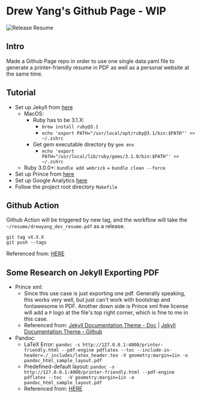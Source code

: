 # Drew Yang's Github Page - WIP

![Release Resume](https://github.com/yambottle/me/actions/workflows/publish-pdf.yml/badge.svg)

## Intro
Made a Github Page repo in order to use one single data.yaml file to generate a printer-friendly resume in PDF as well as a personal website at the same time.


## Tutorial
- Set up Jekyll from [here](https://jekyllrb.com/docs/)
    - MacOS: 
        - Ruby has to be 3.1.X: 
            - `brew install ruby@3.1`
            - `echo 'export PATH="/usr/local/opt/ruby@3.1/bin:$PATH"' >> ~/.zshrc`
        - Get gem executable directory by `gem env`
            - `echo 'export PATH="/usr/local/lib/ruby/gems/3.1.0/bin:$PATH"' >> ~/.zshrc`
    - Ruby 3.0.0+: `bundle add webrick` + `bundle clean --force`
- Set up Prince from [here](https://idratherbewriting.com/documentation-theme-jekyll/mydoc_generating_pdfs.html#1-set-up-prince)
- Set up Google Analytics [here](https://desiredpersona.com/google-analytics-jekyll/)
- Follow the project root directory `Makefile`


## Github Action
Github Action will be triggered by new tag, and the workflow will take the `~/resume/drewyang_dev_resume.pdf` as a release.
```
git tag vX.X.X
git push --tags
```
Referenced from: [HERE](https://github.com/actions/upload-release-asset)


## Some Research on Jekyll Exporting PDF
- Prince xml:
    - Since this use case is just exporting one pdf. Generally speaking, this works very well, but just can't work with bootstrap and fontawesome in PDF. Another down side is Prince xml free license will add a `P` logo at the file's top right corner, which is fine to me in this case.
    - Referenced from: [Jekyll Documentation Theme - Doc](https://idratherbewriting.com/documentation-theme-jekyll/mydoc_generating_pdfs.html#5-customize-and-run-the-pdf-script) | [Jekyll Documentation Theme - Github](https://github.com/tomjoht/documentation-theme-jekyll)
- Pandoc: 
    - LaTeX Error: `pandoc -s http://127.0.0.1:4000/printer-friendly.html --pdf-engine pdflatex --toc --include-in-header=./_includes/latex_header.tex -V geometry:margin=1in -o pandoc_html_sample_layout.pdf`
    - Predefined-default layout: `pandoc -s http://127.0.0.1:4000/printer-friendly.html --pdf-engine pdflatex --toc  -V geometry:margin=1in -o pandoc_html_sample_layout.pdf`
    - Referenced from: [HERE](https://mattgilbertnet.github.io/colloidsorg/informatics/2014/08/03/markdown_latex_pdf.html)